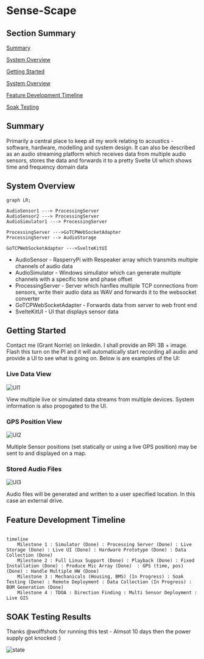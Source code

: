 # Sense-Scape

## Section Summary

[Summary](#summary)

[System Overview](#system-overview)

[Getting Started](getting-started)

[System Overview](#system-overview)

[Feature Development Timeline](#feature-development-timeline)

[Soak Testing](#soak-testing)

## Summary <a id='summary'></a>

Primarily a central place to keep all my work relating to acoustics - software, hardware, modelling and system design.
It can also be described as an audio streaming platform which receives data from multiple audio sensors, stores the data and forwards it to a pretty Svelte UI which shows time and frequency domain data

## System Overview <a id='system-overview'></a>

``` mermaid
graph LR; 

AudioSensor1 ---> ProcessingServer
AudioSensor2 ---> ProcessingServer
AudioSimulator1 ---> ProcessingServer

ProcessingServer --->GoTCPWebSocketAdapter
ProcessingServer --> AudioStorage

GoTCPWebSocketAdapter --->SvelteKitUI
```

- AudioSensor - RasperryPi with Respeaker array which transmits multiple channels of audio data
- AudioSimulator - Windows simullator which can generate multiple channels with a specific tone and phase offset
- ProcessingServer - Server which hanfles multiple TCP connections from sensors, write their audio data as WAV and forwards it to the websocket converter
- GoTCPWebSocketAdapter - Forwards data from server to web front end
- SvelteKitUI - UI that displays sensor data

## Getting Started <a id='getting-started'></a>

Contact me (Grant Norrie) on linkedin. I shall provide an RPi 3B + image. Flash this turn on the PI and it will automatically start recording all audio and provide a UI to see what is going on. Below is are examples of the UI:

### Live Data View
![UI1](https://github.com/user-attachments/assets/0a83447b-699a-43c2-ab00-200057ca070a)

View multiple live or simulated data streams from multiple devices. System information is also propogated to the UI.

### GPS Position View
![UI2](https://github.com/user-attachments/assets/f106de36-b73f-4936-8048-982f3a0e6ec4)

Multiple Sensor positions (set statically or using a live GPS position) may be sent to and displayed on a map.

### Stored Audio Files
![UI3](https://github.com/user-attachments/assets/13481f1a-f830-4916-ad1b-252be7273274)

Audio files will be generated and written to a user specified location. In this case an external drive.

## Feature Development Timeline <a id='feature-development-timeline'></a>

``` mermaid

timeline
    Milestone 1 : Simulator (Done) : Processing Server (Done) : Live Storage (Done) : Live UI (Done) : Hardware Prototype (Done) : Data Collection (Done)
    Milestone 2 : Full Linux Support (Done) : Playback (Done) : Fixed Installation (Done) : Produce Mic Array (Done)  : GPS (time, pos) (Done) : Handle Multiple HW (Done)
    Milestone 3 : Mechanicals (Housing, BMS) (In Progress) : Soak Testing (Done) : Remote Deployment : Data Collection (In Progress) : BOM Generation (Done)
    Milestone 4 : TDOA : Direction Finding : Multi Sensor Deployment : Live GIS

```

## SOAK Testing Results <a id='soak-testing'></a>

Thanks @wolffshots for running this test - Almsot 10 days then the power supply got knocked :)

![state](https://github.com/user-attachments/assets/4fd4cf89-c9ec-4f02-9d80-2687dc0bb9fe)

